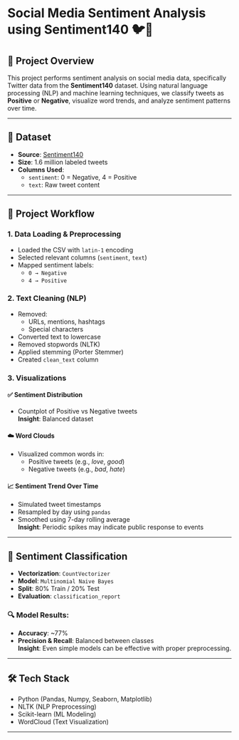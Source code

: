 # Social Media Sentiment Analysis using Sentiment140 🐦💬

## 📌 Project Overview

This project performs sentiment analysis on social media data, specifically Twitter data from the **Sentiment140** dataset. Using natural language processing (NLP) and machine learning techniques, we classify tweets as **Positive** or **Negative**, visualize word trends, and analyze sentiment patterns over time.

---

## 🧾 Dataset

- **Source**: [Sentiment140](https://www.kaggle.com/datasets/kazanova/sentiment140)
- **Size**: 1.6 million labeled tweets
- **Columns Used**: 
  - `sentiment`: 0 = Negative, 4 = Positive
  - `text`: Raw tweet content

---

## 🧪 Project Workflow

### 1. Data Loading & Preprocessing
- Loaded the CSV with `latin-1` encoding
- Selected relevant columns (`sentiment`, `text`)
- Mapped sentiment labels:  
  - `0 → Negative`  
  - `4 → Positive`

### 2. Text Cleaning (NLP)
- Removed:
  - URLs, mentions, hashtags
  - Special characters
- Converted text to lowercase
- Removed stopwords (NLTK)
- Applied stemming (Porter Stemmer)
- Created `clean_text` column

### 3. Visualizations

#### ✅ Sentiment Distribution
- Countplot of Positive vs Negative tweets  
**Insight**: Balanced dataset

#### ☁️ Word Clouds
- Visualized common words in:
  - Positive tweets (e.g., *love*, *good*)
  - Negative tweets (e.g., *bad*, *hate*)

#### 📈 Sentiment Trend Over Time
- Simulated tweet timestamps
- Resampled by day using `pandas`
- Smoothed using 7-day rolling average  
**Insight**: Periodic spikes may indicate public response to events

---

## 🤖 Sentiment Classification

- **Vectorization**: `CountVectorizer`
- **Model**: `Multinomial Naive Bayes`
- **Split**: 80% Train / 20% Test
- **Evaluation**: `classification_report`

### 🔍 Model Results:
- **Accuracy**: ~77%
- **Precision & Recall**: Balanced between classes  
**Insight**: Even simple models can be effective with proper preprocessing.

---

## 🛠️ Tech Stack

- Python (Pandas, Numpy, Seaborn, Matplotlib)
- NLTK (NLP Preprocessing)
- Scikit-learn (ML Modeling)
- WordCloud (Text Visualization)

---


